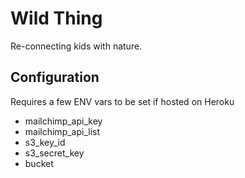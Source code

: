 # Wild Thing

Re-connecting kids with nature.

## Configuration

Requires a few ENV vars to be set if hosted on Heroku

 - mailchimp_api_key
 - mailchimp_api_list
 - s3_key_id
 - s3_secret_key
 - bucket